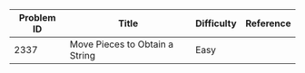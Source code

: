 | Problem ID | Title | Difficulty | Reference
| --- | --- | --- | ---
| 2337 | Move Pieces to Obtain a String | Easy | 
